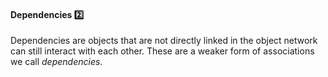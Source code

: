 <div id="title">

#### Dependencies :two:

</div>

<div id="body">

Dependencies are objects that are not directly linked in the object network can still interact with each other. These are a weaker form of associations we call _dependencies_.

<panel src="../../../uml/classDiagrams/dependencies/what/embed-inOtherContext.md#title-and-body" boilerplate header="{{glyphicon_education}} Tools → UML → Class Diagrams → Dependencies" expanded />

<p/>

</div>

<div id="extras">
</div>
